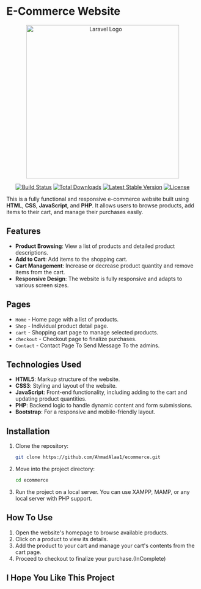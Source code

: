 # E-Commerce Website
<p align="center"><a href="https://laravel.com" target="_blank"><img src="https://raw.githubusercontent.com/laravel/art/master/logo-lockup/5%20SVG/2%20CMYK/1%20Full%20Color/laravel-logolockup-cmyk-red.svg" width="400" alt="Laravel Logo"></a></p>

<p align="center">
<a href="https://github.com/laravel/framework/actions"><img src="https://github.com/laravel/framework/workflows/tests/badge.svg" alt="Build Status"></a>
<a href="https://packagist.org/packages/laravel/framework"><img src="https://img.shields.io/packagist/dt/laravel/framework" alt="Total Downloads"></a>
<a href="https://packagist.org/packages/laravel/framework"><img src="https://img.shields.io/packagist/v/laravel/framework" alt="Latest Stable Version"></a>
<a href="https://packagist.org/packages/laravel/framework"><img src="https://img.shields.io/packagist/l/laravel/framework" alt="License"></a>
</p>

This is a fully functional and responsive e-commerce website built using **HTML**, **CSS**, **JavaScript**, and **PHP**. It allows users to browse products, add items to their cart, and manage their purchases easily.

## Features

- **Product Browsing**: View a list of products and detailed product descriptions.
- **Add to Cart**: Add items to the shopping cart.
- **Cart Management**: Increase or decrease product quantity and remove items from the cart.
- **Responsive Design**: The website is fully responsive and adapts to various screen sizes.

## Pages

- `Home` - Home page with a list of products.
- `Shop` - Individual product detail page.
- `cart` - Shopping cart page to manage selected products.
- `checkout` - Checkout page to finalize purchases.
- `Contact` - Contact Page To Send Message To the admins.

## Technologies Used

- **HTML5**: Markup structure of the website.
- **CSS3**: Styling and layout of the website.
- **JavaScript**: Front-end functionality, including adding to the cart and updating product quantities.
- **PHP**: Backend logic to handle dynamic content and form submissions.
- **Bootstrap**: For a responsive and mobile-friendly layout.

## Installation

1. Clone the repository:
   ```bash
   git clone https://github.com/AhmadAlaa1/ecommerce.git
   
2. Move into the project directory:
   ```bash
   cd ecommerce
   
3. Run the project on a local server. You can use XAMPP, MAMP, or any local server with PHP support.

## How To Use

1. Open the website's homepage to browse available products.
2. Click on a product to view its details.
3. Add the product to your cart and manage your cart's contents from the cart page.
4. Proceed to checkout to finalize your purchase.(InComplete)

## I Hope You Like This Project



